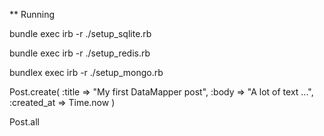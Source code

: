 ** Running

bundle exec irb -r ./setup_sqlite.rb

bundle exec irb -r ./setup_redis.rb

bundlex exec irb -r ./setup_mongo.rb

  Post.create(
    :title      => "My first DataMapper post",
    :body       => "A lot of text ...",
    :created_at => Time.now
  )

  Post.all